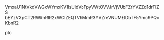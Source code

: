 VmxaU1NtVkdVWGxWYmxKV1lsUldVbFpyVWtOVVJrVjVUbFZrYVZZd1drTlZS
bEYzVXpCT2RWRnRlR2xWClZEQTVRMmR3YVZreVNUMEtDbTF5Ymc9PQoKbnR2

ptc